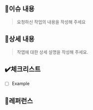 ## 📃이슈 내용

> 요청하신 작업의 내용을 작성해 주세요

## 📝상세 내용

> 작엽에 대한 상세 설명을 작성해 주세요.

## ✔️체크리스트

- [ ] Example

## 📌레퍼런스
